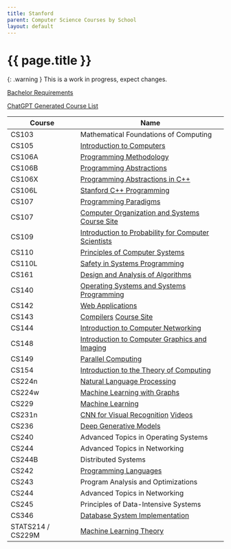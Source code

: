 ```yaml
---
title: Stanford
parent: Computer Science Courses by School
layout: default
---
```


# {{ page.title }}

{: .warning }
This is a work in progress, expect changes.

[Bachelor Requirements](https://archived-bulletin.stanford.mobi/schoolofengineering/computerscience/#bachelortext)

[ChatGPT Generated Course List](./chatgpt-stanford.html)

| Course            | Name                                                                                                                                                                                                  |
| ----------------- | ----------------------------------------------------------------------------------------------------------------------------------------------------------------------------------------------------- |
| CS103             | Mathematical Foundations of Computing                                                                                                                                                                 |
| CS105             | [Introduction to Computers](https://www.youtube.com/playlist?list=PLoROMvodv4rPzLcXBhbCFt8ahPrQGFSmN)                                                                                                 |
| CS106A            | [Programming Methodology](./stanford-cs106a.html)                                                                                                                                                     |
| CS106B            | [Programming Abstractions](./stanford-cs106b.html)                                                                                                                                                    |
| CS106X            | [Programming Abstractions in C++](./stanford-cs106bx.html)                                                                                                                                            |
| CS106L            | [Stanford C++ Programming](./stanford-cs106l.html)                                                                                                                                                    |
| CS107             | [Programming Paradigms](https://see.stanford.edu/course/cs107)                                                                                                                                        |
| CS107             | [Computer Organization and Systems](https://www.youtube.com/playlist?list=PLoCMsyE1cvdWivlV-39KKsBKUX-4DvraN) [Course Site](https://web.stanford.edu/class/archive/cs/cs107/cs107.1166/syllabus.html) |
| CS109             | [Introduction to Probability for Computer Scientists](https://www.youtube.com/watch?v=2MuDZIAzBMY&list=PLoROMvodv4rOpr_A7B9SriE_iZmkanvUg)                                                            |
| CS110             | [Principles of Computer Systems](https://www.youtube.com/playlist?list=PLu77E6J7s6Ko3Ft4XcOX1yKW6iX3eEFqS)                                                                                            |
| CS110L            | [Safety in Systems Programming](https://www.youtube.com/@RyanEberhardt)                                                                                                                               |
| CS161             | [Design and Analysis of Algorithms](https://www.youtube.com/playlist?list=PLyhSTP3Z5_mZ8krUa2JsvL7V755ogHgkK)                                                                                         |
| CS140             | [Operating Systems and Systems Programming](https://web.stanford.edu/class/archive/cs/cs140/cs140.1088/)                                                                                              |
| CS142             | [Web Applications](https://web.stanford.edu/class/cs142/lectures.html)                                                                                                                                |
| CS143             | [Compilers](https://archive.org/details/academictorrents_b7579be97c2f01e4efadb0b6b06f0d071afeaac9) [Course Site](https://web.stanford.edu/class/cs143/)                                               |
| CS144             | [Introduction to Computer Networking](https://www.youtube.com/playlist?list=PLoCMsyE1cvdWKsLVyf6cPwCLDIZnOj0NS)                                                                                       |
| CS148             | [Introduction to Computer Graphics and Imaging](https://web.stanford.edu/class/cs148/index.html)                                                                                                      |
| CS149             | [Parallel Computing](https://www.youtube.com/playlist?list=PLoROMvodv4rMp7MTFr4hQsDEcX7Bx6Odp)                                                                                                        |
| CS154             | [Introduction to the Theory of Computing](https://www.youtube.com/playlist?list=PLjG2IDGftWft9Y11xC0sfgeT5jyTJqB-i)                                                                                   |
| CS224n            | [Natural Language Processing](https://www.youtube.com/playlist?list=PLoROMvodv4rMFqRtEuo6SGjY4XbRIVRd4)                                                                                               |
| CS224w            | [Machine Learning with Graphs](https://www.youtube.com/watch?v=JAB_plj2rbA)                                                                                                                           |
| CS229             | [Machine Learning](https://www.youtube.com/watch?v=jGwO_UgTS7I&list=PLoROMvodv4rMiGQp3WXShtMGgzqpfVfbU)                                                                                               |
| CS231n            | [CNN for Visual Recognition](https://cs231n.stanford.edu/) [Videos](https://www.youtube.com/playlist?list=PL3FW7Lu3i5JvHM8ljYj-zLfQRF3EO8sYv)                                                         |
| CS236             | [Deep Generative Models](https://www.youtube.com/watch?v=XZ0PMRWXBEU&list=PLoROMvodv4rPOWA-omMM6STXaWW4FvJT8)                                                                                         |
| CS240             | Advanced Topics in Operating Systems                                                                                                                                                                  |
| CS244             | Advanced Topics in Networking                                                                                                                                                                         |
| CS244B            | Distributed Systems                                                                                                                                                                                   |
| CS242             | [Programming Languages](https://stanford-cs242.github.io/f19/)                                                                                                                                        |
| CS243             | Program Analysis and Optimizations                                                                                                                                                                    |
| CS244             | Advanced Topics in Networking                                                                                                                                                                         |
| CS245             | Principles of Data-Intensive Systems                                                                                                                                                                  |
| CS346             | [Database System Implementation](https://web.stanford.edu/class/cs346/2015/)                                                                                                                          |
| STATS214 / CS229M | [Machine Learning Theory](https://web.stanford.edu/class/stats214/)                                                                                                                                   |
